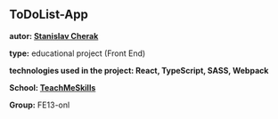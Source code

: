 ## ToDoList-App

**autor: [Stanislav Cherak](https://github.com/Stanislav-Cherak)**

**type:** educational project (Front End)

**technologies used in the project: React, TypeScript, SASS, Webpack** 

**School: [TeachMeSkills](https://teachmeskills.by)**

**Group:** FE13-onl